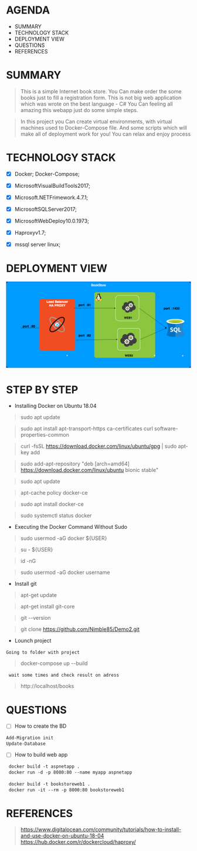
# AGENDA

* SUMMARY
* TECHNOLOGY STACK
* DEPLOYMENT VIEW
* QUESTIONS
* REFERENCES

# SUMMARY

>  This is a simple Internet book store. You Can make order the some books just to fill a registration form.
>	 This is not big web application which was wrote on the best language - C#
>  You Can feeling all amazing this webapp just do some simple steps.

>  In this project you Can create virtual environments, with virtual machines used to Docker-Compose file.
>  And some scripts  which will make all of deployment work for you!
>  You can relax and enjoy process


# TECHNOLOGY STACK

- [x]  Docker;	Docker-Compose;
- [x]  MicrosoftVisualBuildTools2017;
- [x]  Microsoft.NETFrimework.4.7.1; 	
- [x]  MicrosoftSQLServer2017; 			
- [x]  MicrosoftWebDeploy10.0.1973; 	
- [x]  Haproxyv1.7; 
- [x]  mssql server linux;


# DEPLOYMENT VIEW

![image](https://github.com/Nimble85/Demo2/blob/master/Diagram.png)


# STEP BY STEP

* Installing Docker on Ubuntu 18.04

> sudo apt update

> sudo apt install apt-transport-https ca-certificates curl software-properties-common

> curl -fsSL https://download.docker.com/linux/ubuntu/gpg | sudo apt-key add 

> sudo add-apt-repository "deb [arch=amd64] https://download.docker.com/linux/ubuntu bionic stable"

> sudo apt update

> apt-cache policy docker-ce

> sudo apt install docker-ce

> sudo systemctl status docker

* Executing the Docker Command Without Sudo 

> sudo usermod -aG docker ${USER}

> su - ${USER}

> id -nG

> sudo usermod -aG docker username

* Install git

> apt-get update

> apt-get install git-core

> git --version

> git clone https://github.com/Nimble85/Demo2.git

* Lounch project

`` Going to folder with project
``
> docker-compose up --build

``` wait some times and check result on adress```
> http://localhost/books

# QUESTIONS
- [ ] How to create the BD
```
Add-Migration init
Update-Database
```
- [ ] How to build web app
```
 docker build -t aspnetapp .
 docker run -d -p 8080:80 --name myapp aspnetapp
 
 docker build -t bookstoreweb1 .
 docker run -it --rm -p 8000:80 bookstoreweb1
```
 
 
# REFERENCES
 
> https://www.digitalocean.com/community/tutorials/how-to-install-and-use-docker-on-ubuntu-18-04 
> https://hub.docker.com/r/dockercloud/haproxy/
